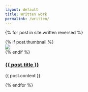 ```yaml
---
layout: default
title: Written work
permalink: /written/
---
```


{% for post in site.written reversed %}
<div class="card col-md-12 mb-1">
    <div class="card-body">
      {% if post.thumbnail %}
      <div class="float-right">
        <div class="news-thumb p-2 m-2">
          <img src="{{ post.thumbnail }}" class="img img-responsive " />
        </div>
      </div>
      {% endif %}
        <h3><a href="{{site.baseurl}}{{ post.url }}">{{ post.title }}</a></h3>
        <p>{{ post.content }}</p>
    </div>
</div>
{% endfor %}
